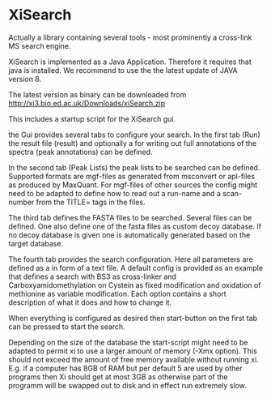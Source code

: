 # XiSearch
Actually a library containing several tools - most prominently a cross-link MS search engine.

XiSearch is implemented as a Java Application. Therefore it requires that java is installed. We recommend to use the the latest update of JAVA version 8.


The latest version as binary can be downloaded from
http://xi3.bio.ed.ac.uk/Downloads/xiSearch.zip

This includes a startup script for the XiSearch gui.


the Gui provides several tabs to configure your search. 
In the first tab (Run) the result file (result) and optionally a for writing out full annotations of the spectra (peak annotations) can be defined.

In the second tab (Peak Lists) the peak lists to be searched can be defined. Supported formats are mgf-files as generated from msconvert or apl-files as produced by MaxQuant. For mgf-files of other sources the config might need to be adapted to define how to read out a run-name and a scan-number from the TITLE= tags in the files.

The third tab defines the FASTA files to be searched. Several files can be defined. One also define one of the fasta files as custom decoy database. If no decoy database is given one is automatically generated based on the target database.

The fourth tab provides the search configuration. Here all parameters are defined as a in form of a text file. A default config is provided as an example that defines a search with BS3 as cross-linker and Carboxyamidomethylation on Cystein as fixed modification and oxidation of methionine as variable modification. Each option contains a short description of what it does and how to change it.

When everything is configured as desired then start-button on the first tab can be pressed to start the search.

Depending on the size of the database the start-script might need to be adapted to permit xi to use a larger amount of memory (-Xmx option). This should not exceed the amount of free memory available without running xi. E.g. if a computer has 8GB of RAM but per default 5 are used by other programs then Xi should get at most 3GB as otherwise part of the programm will be swapped out to disk and in effect run extremely slow.




